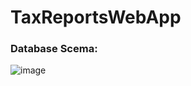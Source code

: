# TaxReportsWebApp
<h3>Database Scema:</h3>

![image](https://user-images.githubusercontent.com/99007479/236971172-85bcc2f3-3703-4202-96d1-b58ee5b8a1a5.png)
